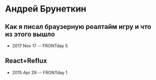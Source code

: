 # Андрей Брунеткин

## Как я писал браузерную реалтайм игру и что из этого вышло
- 2017 Nov 17 -- FRONTday 5    
## React+Reflux
- 2015 Apr 29 -- FRONTday 1    
